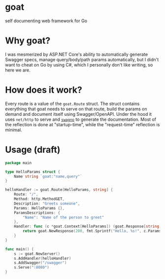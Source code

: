 # goat
self documenting web framework for Go

# Why goat?
I was mesmerized by ASP.NET Core's ability to automatically generate Swagger specs, manage query/body/path params automatically, but I didn't want to cheat on Go by using C#, which I personally don't like writing, so here we are.

# How does it work?
Every route is a value of the `goat.Route` struct.
The struct contains everything that goat needs to serve on that route, build the params on demand and document itself using Swagger/OpenAPI.
Under the hood it uses `net/http` to serve and [`swagno`](https://github.com/go-swagno/swagno) to generate the documentation.
Most of the reflection is done at "startup-time", while the "request-time" reflection is minimal.

# Usage (draft)
```go
package main

type HelloParams struct {
	Name string `goat:"name,query"`
}

helloHandler := goat.Route[HelloParams, string] {
	Route: "/",
	Method: http.MethodGET,
	Description: "Greets someone",
	Params: HelloParams {},
	ParamsDescriptions: {
		"Name": "Name of the person to greet"
	},
	Handler: func (c *goat.Context[HelloParams]) (goat.Response[string], error) {
		return goat.NewResponse(200, fmt.Sprintf("Hello, %s!", c.Params.Name)), nil
	}
}

func main() {
	s := goat.NewServer()
	s.AddHandler(helloHandler)
	s.AddSwagger("/swagger")
	s.Serve(":8080")
}
```
